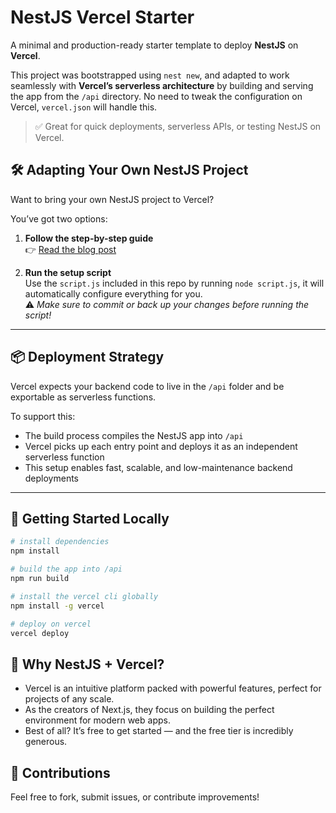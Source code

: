 # NestJS Vercel Starter

A minimal and production-ready starter template to deploy **NestJS** on **Vercel**.

This project was bootstrapped using `nest new`, and adapted to work seamlessly with **Vercel’s serverless architecture** by building and serving the app from the `/api` directory. No need to tweak the configuration on Vercel, `vercel.json` will handle this.

> ✅ Great for quick deployments, serverless APIs, or testing NestJS on Vercel.

## 🛠️ Adapting Your Own NestJS Project

Want to bring your own NestJS project to Vercel?

You’ve got two options:

1. **Follow the step-by-step guide**  
   👉 [Read the blog post](https://42-commits-later.hashnode.dev/how-to-host-nestjs-on-vercel)

2. **Run the setup script**  
   Use the `script.js` included in this repo by running `node script.js`, it will automatically configure everything for you.  
   ⚠️ _Make sure to commit or back up your changes before running the script!_

---

## 📦 Deployment Strategy

Vercel expects your backend code to live in the `/api` folder and be exportable as serverless functions.

To support this:

- The build process compiles the NestJS app into `/api`
- Vercel picks up each entry point and deploys it as an independent serverless function
- This setup enables fast, scalable, and low-maintenance backend deployments

---

## 🧪 Getting Started Locally

```bash
# install dependencies
npm install

# build the app into /api
npm run build

# install the vercel cli globally
npm install -g vercel

# deploy on vercel
vercel deploy
```

## 🧠 Why NestJS + Vercel?

- Vercel is an intuitive platform packed with powerful features, perfect for projects of any scale.
- As the creators of Next.js, they focus on building the perfect environment for modern web apps.
- Best of all? It’s free to get started — and the free tier is incredibly generous.

## 🤝 Contributions

Feel free to fork, submit issues, or contribute improvements!
